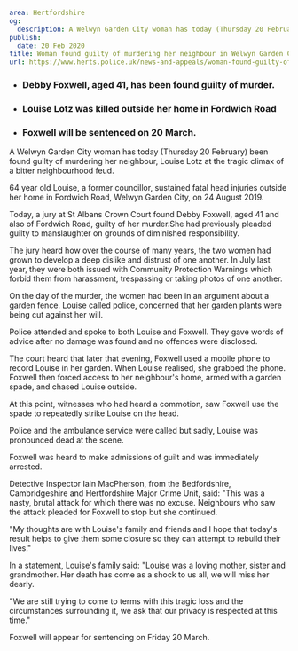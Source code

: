 ```yaml
area: Hertfordshire
og:
  description: A Welwyn Garden City woman has today (Thursday 20 February) been found guilty of murdering her neighbour.
publish:
  date: 20 Feb 2020
title: Woman found guilty of murdering her neighbour in Welwyn Garden City
url: https://www.herts.police.uk/news-and-appeals/woman-found-guilty-of-murdering-her-neighbour-in-welwyn-garden-city-1439
```

* ### Debby Foxwell, aged 41, has been found guilty of murder.

 * ### Louise Lotz was killed outside her home in Fordwich Road

 * ### Foxwell will be sentenced on 20 March.

A Welwyn Garden City woman has today (Thursday 20 February) been found guilty of murdering her neighbour, Louise Lotz at the tragic climax of a bitter neighbourhood feud.

64 year old Louise, a former councillor, sustained fatal head injuries outside her home in Fordwich Road, Welwyn Garden City, on 24 August 2019.

Today, a jury at St Albans Crown Court found Debby Foxwell, aged 41 and also of Fordwich Road, guilty of her murder.She had previously pleaded guilty to manslaughter on grounds of diminished responsibility.

The jury heard how over the course of many years, the two women had grown to develop a deep dislike and distrust of one another. In July last year, they were both issued with Community Protection Warnings which forbid them from harassment, trespassing or taking photos of one another.

On the day of the murder, the women had been in an argument about a garden fence. Louise called police, concerned that her garden plants were being cut against her will.

Police attended and spoke to both Louise and Foxwell. They gave words of advice after no damage was found and no offences were disclosed.

The court heard that later that evening, Foxwell used a mobile phone to record Louise in her garden. When Louise realised, she grabbed the phone. Foxwell then forced access to her neighbour's home, armed with a garden spade, and chased Louise outside.

At this point, witnesses who had heard a commotion, saw Foxwell use the spade to repeatedly strike Louise on the head.

Police and the ambulance service were called but sadly, Louise was pronounced dead at the scene.

Foxwell was heard to make admissions of guilt and was immediately arrested.

Detective Inspector Iain MacPherson, from the Bedfordshire, Cambridgeshire and Hertfordshire Major Crime Unit, said: "This was a nasty, brutal attack for which there was no excuse. Neighbours who saw the attack pleaded for Foxwell to stop but she continued.

"My thoughts are with Louise's family and friends and I hope that today's result helps to give them some closure so they can attempt to rebuild their lives."

In a statement, Louise's family said: "Louise was a loving mother, sister and grandmother. Her death has come as a shock to us all, we will miss her dearly.

"We are still trying to come to terms with this tragic loss and the circumstances surrounding it, we ask that our privacy is respected at this time."

Foxwell will appear for sentencing on Friday 20 March.
